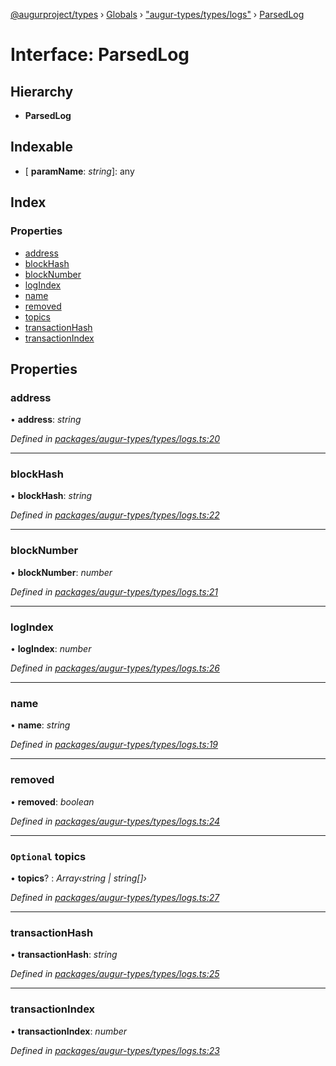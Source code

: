 [@augurproject/types](../README.md) › [Globals](../globals.md) › ["augur-types/types/logs"](../modules/_augur_types_types_logs_.md) › [ParsedLog](_augur_types_types_logs_.parsedlog.md)

# Interface: ParsedLog

## Hierarchy

* **ParsedLog**

## Indexable

* \[ **paramName**: *string*\]: any

## Index

### Properties

* [address](_augur_types_types_logs_.parsedlog.md#address)
* [blockHash](_augur_types_types_logs_.parsedlog.md#blockhash)
* [blockNumber](_augur_types_types_logs_.parsedlog.md#blocknumber)
* [logIndex](_augur_types_types_logs_.parsedlog.md#logindex)
* [name](_augur_types_types_logs_.parsedlog.md#name)
* [removed](_augur_types_types_logs_.parsedlog.md#removed)
* [topics](_augur_types_types_logs_.parsedlog.md#optional-topics)
* [transactionHash](_augur_types_types_logs_.parsedlog.md#transactionhash)
* [transactionIndex](_augur_types_types_logs_.parsedlog.md#transactionindex)

## Properties

###  address

• **address**: *string*

*Defined in [packages/augur-types/types/logs.ts:20](https://github.com/AugurProject/augur/blob/69c4be52bf/packages/augur-types/types/logs.ts#L20)*

___

###  blockHash

• **blockHash**: *string*

*Defined in [packages/augur-types/types/logs.ts:22](https://github.com/AugurProject/augur/blob/69c4be52bf/packages/augur-types/types/logs.ts#L22)*

___

###  blockNumber

• **blockNumber**: *number*

*Defined in [packages/augur-types/types/logs.ts:21](https://github.com/AugurProject/augur/blob/69c4be52bf/packages/augur-types/types/logs.ts#L21)*

___

###  logIndex

• **logIndex**: *number*

*Defined in [packages/augur-types/types/logs.ts:26](https://github.com/AugurProject/augur/blob/69c4be52bf/packages/augur-types/types/logs.ts#L26)*

___

###  name

• **name**: *string*

*Defined in [packages/augur-types/types/logs.ts:19](https://github.com/AugurProject/augur/blob/69c4be52bf/packages/augur-types/types/logs.ts#L19)*

___

###  removed

• **removed**: *boolean*

*Defined in [packages/augur-types/types/logs.ts:24](https://github.com/AugurProject/augur/blob/69c4be52bf/packages/augur-types/types/logs.ts#L24)*

___

### `Optional` topics

• **topics**? : *Array‹string | string[]›*

*Defined in [packages/augur-types/types/logs.ts:27](https://github.com/AugurProject/augur/blob/69c4be52bf/packages/augur-types/types/logs.ts#L27)*

___

###  transactionHash

• **transactionHash**: *string*

*Defined in [packages/augur-types/types/logs.ts:25](https://github.com/AugurProject/augur/blob/69c4be52bf/packages/augur-types/types/logs.ts#L25)*

___

###  transactionIndex

• **transactionIndex**: *number*

*Defined in [packages/augur-types/types/logs.ts:23](https://github.com/AugurProject/augur/blob/69c4be52bf/packages/augur-types/types/logs.ts#L23)*
